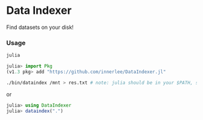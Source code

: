 # Data Indexer

Find datasets on your disk!

### Usage

```bash
julia
```

```julia
julia> import Pkg
(v1.3 pkg> add "https://github.com/innerlee/DataIndexer.jl"
```

```bash
./bin/dataindex /mnt > res.txt # note: julia should be in your $PATH, so that it can run.
```

or
```julia
julia> using DataIndexer
julia> dataindex(".")
```


